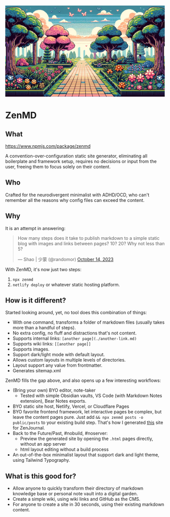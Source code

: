 ![Zen Digital Garden](./assets/digital_garden.webp)

# ZenMD

## What
https://www.npmjs.com/package/zenmd

A convention-over-configuration static site generator, eliminating all boilerplate and framework setup, requires no decisions or input from the user, freeing them to focus solely on their content.

## Who
Crafted for the neurodivergent minimalist with ADHD/OCD, who can't remember all the reasons why config files can exceed the content.

## Why
It is an attempt in answering: 

<blockquote class="twitter-tweet"><p lang="en" dir="ltr">How many steps does it take to publish markdown to a simple static blog with images and links between pages? 10? 20? Why not less than 5?</p>&mdash; Shao | 少蒙 (@randomor) <a href="https://twitter.com/randomor/status/1713069918252675531?ref_src=twsrc%5Etfw">October 14, 2023</a></blockquote> 

With ZenMD, it's now just two steps:
1. `npx zenmd`
2. `netlify deploy` or whatever static hosting platform.

## How is it different?
Started looking around, yet, no tool does this combination of things:
- With one command, transforms a folder of markdown files (usually takes more than a handful of steps).
- No extra config, no fluff and distractions that's not content.
- Supports internal links: `[another page](./another-link.md)`
- Supports wiki links: `[[another page]]`
- Supports images.
- Support dark/light mode with default layout.
- Allows custom layouts in multiple levels of directories.
- Layout support any value from frontmatter.
- Generates sitemap.xml

ZenMD fills the gap above, and also opens up a few interesting workflows:
- (Bring your own) BYO editor, note-taker
	- Tested with simple Obsidian vaults, VS Code (with Markdown Notes extension), Bear Notes exports.
- BYO static site host, Netlify, Vercel, or Cloudflare Pages
- BYO favorite frontend framework, let interactive pages be complex, but leave the content pages pure. Just add `&& npx zenmd posts -o public/posts` to your existing build step. That's how I generated [this](https://thezenjournal.com) site for ZenJournal.
- Back to the Future/Past, #nobuild, #noserver: 
	- Preview the generated site by opening the `.html` pages directly, without an app server
	- html layout editing without a build process
- An out-of-the-box minimalist layout that support dark and light theme, using Tailwind Typography. 

## What is this good for?
- Allow anyone to quickly transform their directory of markdown knowledge base or personal note vault into a digital garden.
- Create a simple wiki, using wiki links and GitHub as the CMS.
- For anyone to create a site in 30 seconds, using their existing markdown content.

